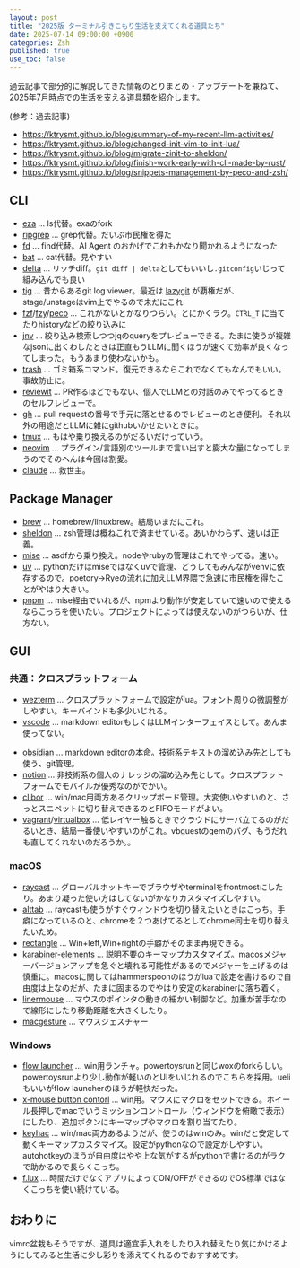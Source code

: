 ```yaml
---
layout: post
title: "2025版 ターミナル引きこもり生活を支えてくれる道具たち"
date: 2025-07-14 09:00:00 +0900
categories: Zsh
published: true
use_toc: false
---
```


過去記事で部分的に解説してきた情報のとりまとめ・アップデートを兼ねて、2025年7月時点での生活を支える道具類を紹介します。

(参考：過去記事)
* <https://ktrysmt.github.io/blog/summary-of-my-recent-llm-activities/>
* <https://ktrysmt.github.io/blog/changed-init-vim-to-init-lua/>
* <https://ktrysmt.github.io/blog/migrate-zinit-to-sheldon/>
* <https://ktrysmt.github.io/blog/finish-work-early-with-cli-made-by-rust/>
* <https://ktrysmt.github.io/blog/snippets-management-by-peco-and-zsh/>


## CLI
- [eza](https://github.com/eza-community/eza) ... ls代替。exaのfork
- [ripgrep](https://github.com/BurntSushi/ripgrep) ... grep代替。だいぶ市民権を得た
- [fd](https://github.com/sharkdp/fd) ... find代替。AI Agent のおかげでこれもかなり聞かれるようになった
- [bat](https://github.com/sharkdp/bat) ... cat代替。見やすい
- [delta](https://github.com/dandavison/delta) ... リッチdiff。`git diff | delta`としてもいいし`.gitconfig`いじって組み込んでも良い
- [tig](https://github.com/jonas/tig) ... 昔からあるgit log viewer。最近は [lazygit](https://github.com/jesseduffield/lazygit) が覇権だが、stage/unstageはvim上でやるので未だにこれ
- [fzf](https://github.com/junegunn/fzf)/[fzy](https://github.com/jhawthorn/fzy)/[peco](https://github.com/peco/peco) ... これがないとかなりつらい。とにかくラク。`CTRL_T` に当てたりhistoryなどの絞り込みに
- [jnv](https://github.com/ynqa/jnv) ... 絞り込み検索しつつjqのqueryをプレビューできる。たまに使うが複雑なjsonに出くわしたときは正直もうLLMに聞くほうが速くて効率が良くなってしまった。もうあまり使わないかも。
- [trash](https://formulae.brew.sh/formula/trash) ... ゴミ箱系コマンド。復元できるならこれでなくてもなんでもいい。事故防止に。
- [reviewit](https://github.com/yoshiko-pg/difit) ... PR作るほどでもない、個人でLLMとの対話のみでやってるときのセルフレビューで。
- [gh](https://cli.github.com/manual/) ... pull requestの番号で手元に落とせるのでレビューのとき便利。それ以外の用途だとLLMに雑にgithubいかせたいときに。
- [tmux](https://github.com/tmux/tmux) ... もはや乗り換えるのがだるいだけっていう。
- [neovim](https://neovim.io/) ... プラグイン/言語別のツールまで言い出すと膨大な量になってしまうのでそのへんは今回は割愛。
- [claude](https://docs.anthropic.com/en/docs/claude-code/overview) ... 救世主。

## Package Manager
- [brew](https://formulae.brew.sh/) ... homebrew/linuxbrew。結局いまだにこれ。
- [sheldon](https://github.com/rossmacarthur/sheldon) ... zsh管理は概ねこれで済ませている。あいかわらず、速いは正義。
- [mise](https://github.com/jdx/mise) ... asdfから乗り換え。nodeやrubyの管理はこれでやってる。速い。
- [uv](https://github.com/astral-sh/uv) ... pythonだけはmiseではなくuvで管理、どうしてもみんながvenvに依存するので。poetory→Ryeの流れに加えLLM界隈で急速に市民権を得たことがやはり大きい。
- [pnpm](https://pnpm.io/ja/) ... mise経由でいれるが、npmより動作が安定していて速いので使えるならこっちを使いたい。プロジェクトによっては使えないのがつらいが、仕方ない。

## GUI

### 共通：クロスプラットフォーム
- [wezterm](https://wezterm.org/) ... クロスプラットフォームで設定がlua。フォント周りの微調整がしやすい。キーバインドも多少いじれる。
- [vscode](https://code.visualstudio.com/) ... markdown editorもしくはLLMインターフェイスとして。あんま使ってない。
* [obsidian](https://obsidian.md/) ... markdown editorの本命。技術系テキストの溜め込み先としても使う、git管理。
* [notion](https://notion.so) ... 非技術系の個人のナレッジの溜め込み先として。クロスプラットフォームでモバイルが優秀なのがでかい。
* [clibor](https://chigusa-web.com/clibor/) ... win/mac用両方あるクリップボード管理。大変使いやすいのと、さっとスニペットに切り替えできるのとFIFOモードがよい。
* [vagrant](https://developer.hashicorp.com/vagrant)/[virtualbox](https://www.virtualbox.org/) ... 低レイヤー触るときでクラウドにサーバ立てるのがだるいとき、結局一番使いやすいのがこれ。vbguestのgemのバグ、もうだれも直してくれないのだろうか。。
### macOS
* [raycast](https://www.raycast.com/) ... グローバルホットキーでブラウザやterminalをfrontmostにしたり。あまり凝った使い方はしてないがかなりカスタマイズしやすい。
* [alttab](https://alt-tab-macos.netlify.app/) ... raycastも使うがすぐウィンドウを切り替えたいときはこっち。手癖になっているのと、chromeを２つあげてるとしてchrome同士を切り替えたいため。
* [rectangle](https://rectangleapp.com/) ... Win+left,Win+rightの手癖がそのまま再現できる。
* [karabiner-elements](https://karabiner-elements.pqrs.org/) ... 説明不要のキーマップカスタマイズ。macosメジャーバージョンアップを急ぐと壊れる可能性があるのでメジャーを上げるのは慎重に。macosに関してはhammerspoonのほうがluaで設定を書けるので自由度は上なのだが、たまに固まるのでやはり安定のkarabinerに落ち着く。
* [linermouse](https://linearmouse.app/ja-JP/) ... マウスのポインタの動きの細かい制御など。加重が苦手なので線形にしたり移動距離を大きくしたり。
* [macgesture](https://github.com/MacGesture/MacGesture) ... マウスジェスチャー
### Windows
* [flow launcher](https://www.flowlauncher.com/) ... win用ランチャ。powertoysrunと同じwoxのforkらしい。powertoysrunより少し動作が軽いのとUIをいじれるのでこちらを採用。ueliもいいがflow launcherのほうが軽快だった。
* [x-mouse button contorl](https://www.highrez.co.uk/downloads/XMouseButtonControl.htm) ... win用。マウスにマクロをセットできる。ホイール長押しでmacでいうミッションコントロール（ウィンドウを俯瞰で表示）にしたり、追加ボタンにキーマップやマクロを割り当てたり。
* [keyhac](https://sites.google.com/site/craftware/keyhac-ja) ... win/mac両方あるようだが、使うのはwinのみ。winだと安定して動くキーマップカスタマイズ。設定がpythonなので設定がしやすい。autohotkeyのほうが自由度はやや上な気がするがpythonで書けるのがラクで助かるので長らくこっち。
* [f.lux](https://justgetflux.com/) ... 時間だけでなくアプリによってON/OFFができるのでOS標準ではなくこっちを使い続けている。


## おわりに

vimrc盆栽もそうですが、道具は適宜手入れをしたり入れ替えたり気にかけるようにしてみると生活に少し彩りを添えてくれるのでおすすめです。
